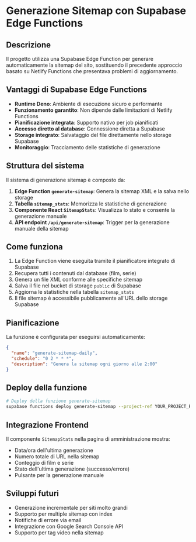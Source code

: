 # Generazione Sitemap con Supabase Edge Functions

## Descrizione

Il progetto utilizza una Supabase Edge Function per generare automaticamente la sitemap del sito, sostituendo il precedente approccio basato su Netlify Functions che presentava problemi di aggiornamento.

## Vantaggi di Supabase Edge Functions

- **Runtime Deno**: Ambiente di esecuzione sicuro e performante
- **Funzionamento garantito**: Non dipende dalle limitazioni di Netlify Functions
- **Pianificazione integrata**: Supporto nativo per job pianificati
- **Accesso diretto al database**: Connessione diretta a Supabase
- **Storage integrato**: Salvataggio del file direttamente nello storage Supabase
- **Monitoraggio**: Tracciamento delle statistiche di generazione

## Struttura del sistema

Il sistema di generazione sitemap è composto da:

1. **Edge Function `generate-sitemap`**: Genera la sitemap XML e la salva nello storage
2. **Tabella `sitemap_stats`**: Memorizza le statistiche di generazione
3. **Componente React `SitemapStats`**: Visualizza lo stato e consente la generazione manuale
4. **API endpoint `/api/generate-sitemap`**: Trigger per la generazione manuale della sitemap

## Come funziona

1. La Edge Function viene eseguita tramite il pianificatore integrato di Supabase
2. Recupera tutti i contenuti dal database (film, serie)
3. Genera un file XML conforme alle specifiche sitemap
4. Salva il file nel bucket di storage `public` di Supabase
5. Aggiorna le statistiche nella tabella `sitemap_stats`
6. Il file sitemap è accessibile pubblicamente all'URL dello storage Supabase

## Pianificazione

La funzione è configurata per eseguirsi automaticamente:

```json
{
  "name": "generate-sitemap-daily",
  "schedule": "0 2 * * *",
  "description": "Genera la sitemap ogni giorno alle 2:00"
}
```

## Deploy della funzione

```bash
# Deploy della funzione generate-sitemap
supabase functions deploy generate-sitemap --project-ref YOUR_PROJECT_REF
```

## Integrazione Frontend

Il componente `SitemapStats` nella pagina di amministrazione mostra:

- Data/ora dell'ultima generazione
- Numero totale di URL nella sitemap
- Conteggio di film e serie
- Stato dell'ultima generazione (successo/errore)
- Pulsante per la generazione manuale

## Sviluppi futuri

- Generazione incrementale per siti molto grandi
- Supporto per multiple sitemap con index
- Notifiche di errore via email
- Integrazione con Google Search Console API
- Supporto per tag video nella sitemap
